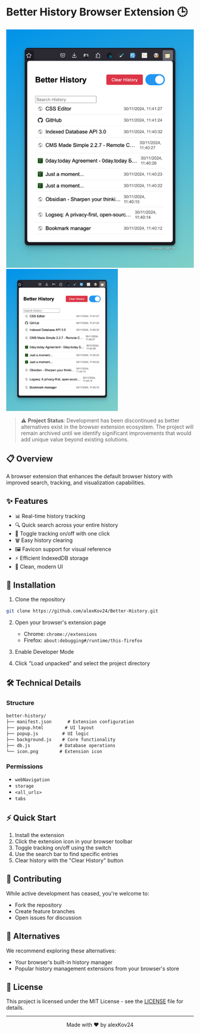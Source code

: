 # Better History Browser Extension 🕒

![Popup View](Xnapper-2024-11-30-11.41.59.png)
<img src="Xnapper-2024-11-30-11.41.59.png" width="300">

> ⚠️ **Project Status**: Development has been discontinued as better alternatives exist in the browser extension ecosystem. The project will remain archived until we identify significant improvements that would add unique value beyond existing solutions.

## 📋 Overview

A browser extension that enhances the default browser history with improved search, tracking, and visualization capabilities.



## ✨ Features

- 📊 Real-time history tracking
- 🔍 Quick search across your entire history
- 🎯 Toggle tracking on/off with one click
- 🗑️ Easy history clearing
- 🖼️ Favicon support for visual reference
- ⚡ Efficient IndexedDB storage
- 📱 Clean, modern UI

## 🚀 Installation

1. Clone the repository
```bash
git clone https://github.com/alexKov24/Better-History.git
```

2. Open your browser's extension page
   - Chrome: `chrome://extensions`
   - Firefox: `about:debugging#/runtime/this-firefox`

3. Enable Developer Mode

4. Click "Load unpacked" and select the project directory

## 🛠️ Technical Details

### Structure
```
better-history/
├── manifest.json      # Extension configuration
├── popup.html        # UI layout
├── popup.js         # UI logic
├── background.js    # Core functionality
├── db.js           # Database operations
└── icon.png        # Extension icon
```

### Permissions
- `webNavigation`
- `storage`
- `<all_urls>`
- `tabs`

## ⚡ Quick Start

1. Install the extension
2. Click the extension icon in your browser toolbar
3. Toggle tracking on/off using the switch
4. Use the search bar to find specific entries
5. Clear history with the "Clear History" button

## 🤝 Contributing

While active development has ceased, you're welcome to:
- Fork the repository
- Create feature branches
- Open issues for discussion

## 🔄 Alternatives

We recommend exploring these alternatives:
- Your browser's built-in history manager
- Popular history management extensions from your browser's store

## 📝 License

This project is licensed under the MIT License - see the [LICENSE](LICENSE) file for details.

---

<div align="center">
Made with ❤️ by alexKov24
</div>
